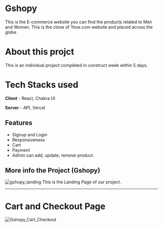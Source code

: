 # Gshopy
This is the E-commerce website you can find the products related to Men and Women. This is the clone of Yoox.com website and placed across the globe

# About this projct
  This is an individual project completed in construct week within 5 days.
  
# Tech Stacks used
  **Client** - React, Chakra UI
  
  **Server** - API, Vercel
  
## Features
- Signup and Login
- Responsiveness
- Cart 
- Payment
- Admin can add, update, remove product.

## More info the Project (Gshopy)

![gshopy_landing](https://user-images.githubusercontent.com/107459781/210255719-137fa2d3-f4ae-46c7-8bc3-875aa116c522.png)
This is the Landing Page of our project. 

*******************************************************************************************************************************

# Cart and Checkout Page
  ![Gshopy_Cart_Checkout](https://user-images.githubusercontent.com/107459781/210256154-271171c2-5c24-4979-bfd5-9366f7143d56.png)
